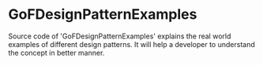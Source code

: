 # GoFDesignPatternExamples
Source code of 'GoFDesignPatternExamples' explains the real world examples of different design patterns. It will help a developer to understand the concept in better manner.
